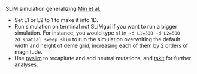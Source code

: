 SLiM simulation generalizing [Min et al.](https://academic.oup.com/genetics/article/222/3/iyac139/6696215)

- Set L1 or L2 to 1 to make it into 1D.
- Run simulation on terminal not SLiMgui if you want to run a bigger simulation. For instance, you would type `slim -d L1=500 -d L2=500 2d_spatial_sweep.slim` to run the simulation overwriting the default width and height of deme grid, increasing each of them by 2 orders of magnitude.
- Use [pyslim](https://tskit.dev/pyslim/docs/stable/tutorial.html) to recapitate and add neutral mutations, and [tskit](https://tskit.dev/tskit/docs/stable/introduction.html) for further analyses.
  
